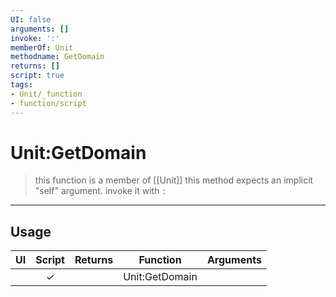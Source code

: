```yaml
---
UI: false
arguments: []
invoke: ':'
memberOf: Unit
methodname: GetDomain
returns: []
script: true
tags:
- Unit/_function
- function/script
---
```

# Unit:GetDomain
> this function is a member of [[Unit]]
> this method expects an implicit "self" argument. invoke it with `:`
-----
## Usage
|  UI | Script | Returns | Function | Arguments |
|:---:|:------:|-------:|:--------:|:---------|
| |✓||Unit:GetDomain||
